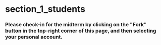 # section_1_students

### Please check-in for the midterm by clicking on the "Fork" button in the top-right corner of this page, and then selecting your personal account.
